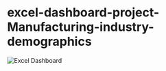 # excel-dashboard-project-Manufacturing-industry-demographics
![Excel Dashboard](https://github.com/Ankit-770/excel-project/assets/90442965/351ba5d9-0ba5-436a-915f-e2bc2ab587b7)

